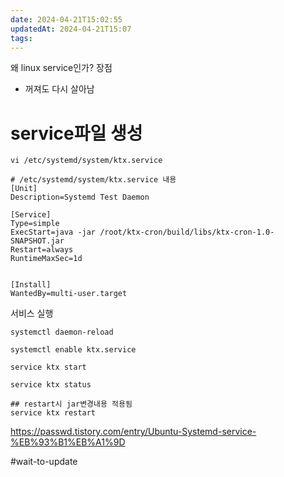 ```yaml
---
date: 2024-04-21T15:02:55
updatedAt: 2024-04-21T15:07
tags: 
---
```

왜 linux service인가?
장점
- 꺼져도 다시 살아남
# service파일 생성
```
vi /etc/systemd/system/ktx.service
```

```
# /etc/systemd/system/ktx.service 내용
[Unit]
Description=Systemd Test Daemon

[Service]
Type=simple
ExecStart=java -jar /root/ktx-cron/build/libs/ktx-cron-1.0-SNAPSHOT.jar
Restart=always
RuntimeMaxSec=1d
```

```

[Install]
WantedBy=multi-user.target

```

서비스 실행
```
systemctl daemon-reload

systemctl enable ktx.service

service ktx start

service ktx status

## restart시 jar변경내용 적용됨
service ktx restart
```
https://passwd.tistory.com/entry/Ubuntu-Systemd-service-%EB%93%B1%EB%A1%9D


#wait-to-update 